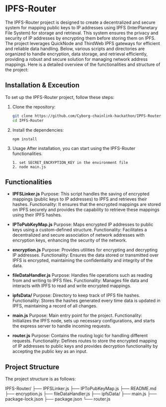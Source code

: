 # IPFS-Router

The IPFS-Router project is designed to create a decentralized and secure system for mapping public keys to IP addresses using IPFS (InterPlanetary File System) for storage and retrieval. This system ensures the privacy and security of IP addresses by encrypting them before storing them on IPFS. The project leverages QuickNode and ThirdWeb IPFS gateways for efficient and reliable data handling. Below, various scripts and directories are organized to handle encryption, data storage, and retrieval efficiently, providing a robust and secure solution for managing network address mappings. Here is a detailed overview of the functionalities and structure of the project:




## Installation & Exceution
To set up the IPFS-Router project, follow these steps:

1. Clone the repository:
   ```bash
   git clone https://github.com/Cyborg-chainlink-hackathon/IPFS-Router.git
   cd IPFS-Router
2. Install the dependencies:
    ```
    npm install
    ```
3. Usage
After installation, you can start using the IPFS-Router functionalities.
    ```
    1. set SECRET_ENCRYPTION_KEY in the environment file
    2. node main.js
    ```

## Functionalities

- **IPFSLinker.js**
Purpose: This script handles the saving of encrypted mappings (public keys to IP addresses) to IPFS and retrieves their hashes.
Functionality: It ensures that the encrypted mappings are stored on IPFS securely and provides the capability to retrieve these mappings using their IPFS hashes.

- **IPToPubKeyMap.js**
Purpose: Maps encrypted IP addresses to public keys using a custom-defined structure.
Functionality: Facilitates a decentralized and secure association of network addresses with encryption keys, enhancing the security of the network.

- **encryption.js**
Purpose: Provides utilities for encrypting and decrypting IP addresses.
Functionality: Ensures the data stored or transmitted over IPFS is encrypted, maintaining the confidentiality and integrity of the data.

- **fileDataHandler.js**
Purpose: Handles file operations such as reading from and writing to IPFS files.
Functionality: Manages file data and interacts with IPFS to read and write encrypted mappings.

- **ipfsData/**
Purpose: Directory to keep track of IPFS file hashes.
Functionality: Stores the hashes generated every time data is updated in IPFS, maintaining a record of all changes.

- **main.js**
Purpose: Main entry point for the project.
Functionality: Initializes the IPFS node, sets up necessary configurations, and starts the express server to handle incoming requests.

- **router.js**
Purpose: Contains the routing logic for handling different requests.
Functionality: Defines routes to store the encrypted mapping of IP addresses to public keys and provides decryption functionality by accepting the public key as an input.

## Project Structure
The project structure is as follows:

IPFS-Router/
├── IPFSLinker.js
├── IPToPubKeyMap.js
├── README.md
├── encryption.js
├── fileDataHandler.js
├── ipfsData/
├── main.js
├── package-lock.json
├── package.json
└── router.js
